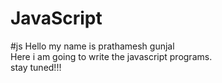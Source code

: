 # JavaScript
#js 
Hello my name is prathamesh gunjal
<br>
Here i am going to write the javascript programs.
<br>
stay tuned!!!
<br>     